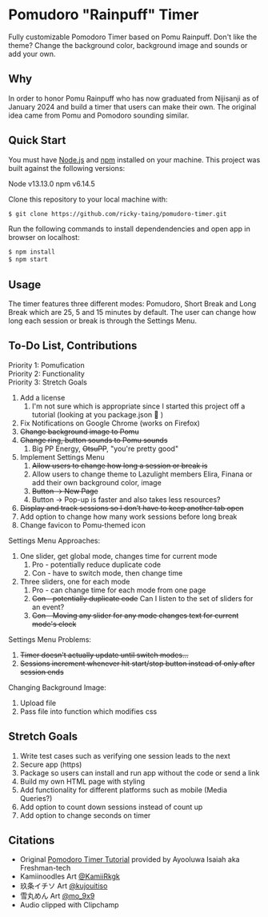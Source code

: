 # Pomudoro "Rainpuff" Timer

Fully customizable Pomodoro Timer based on Pomu Rainpuff. Don't like the theme? Change the background color, background image and sounds or add your own. 

## Why

In order to honor Pomu Rainpuff who has now graduated from Nijisanji as of January 2024 and build a timer that users can make their own. The original idea came from Pomu and Pomodoro sounding similar.

## Quick Start

You must have [Node.js](https://nodejs.org/en/download/) and
[npm](https://www.npmjs.com/get-npm) installed on your machine. This project was
built against the following versions:

Node v13.13.0
npm v6.14.5

Clone this repository to your local machine with:

```bash
$ git clone https://github.com/ricky-taing/pomudoro-timer.git
```
Run the following commands to install dependendencies and open app in browser on localhost:

```bash
$ npm install
$ npm start
```

## Usage

The timer features three different modes: Pomudoro, Short Break and Long Break which are 25, 5 and 15 minutes by default. The user can change how long each session or break is through the Settings Menu.

## To-Do List, Contributions

Priority 1: Pomufication  
Priority 2: Functionality  
Priority 3: Stretch Goals  

1. Add a license
    1. I'm not sure which is appropriate since I started this project off a tutorial (looking at you package.json 😬 )
2. Fix Notifications on Google Chrome (works on Firefox)
3. ~~Change background image to Pomu~~
4. ~~Change ring, button sounds to Pomu sounds~~
    1. Big PP Energy, ~~OtsuPP~~, "you're pretty good"
5. Implement Settings Menu
    1. ~~Allow users to change how long a session or break is~~
    2. Allow users to change theme to Lazulight members Elira, Finana or add their own background color, image 
    3. ~~Button -> New Page~~
    4. Button -> Pop-up is faster and also takes less resources?
6. ~~Display and track sessions so I don’t have to keep another tab open~~
7. Add option to change how many work sessions before long break
8. Change favicon to Pomu-themed icon

Settings Menu Approaches:
1. One slider, get global mode, changes time for current mode
   1. Pro - potentially reduce duplicate code
   2. Con - have to switch mode, then change time
2. Three sliders, one for each mode
   1. Pro - can change time for each mode from one page
   2. ~~Con - potentially duplicate code~~ Can I listen to the set of sliders for an event?
   3. ~~Con - Moving any slider for any mode changes text for current mode's clock~~

Settings Menu Problems:
1. ~~Timer doesn't actually update until switch modes...~~
2. ~~Sessions increment whenever hit start/stop button instead of only after session ends~~

Changing Background Image:
1. Upload file
2. Pass file into function which modifies css

## Stretch Goals
1. Write test cases such as verifying one session leads to the next
2. Secure app (https)
3. Package so users can install and run app without the code or send a link
4. Build my own HTML page with styling
5. Add functionality for different platforms such as mobile (Media Queries?)
6. Add option to count down sessions instead of count up
7. Add option to change seconds on timer

## Citations

- Original [Pomodoro Timer Tutorial](https://freshman.tech/pomodoro-timer/) provided by Ayooluwa Isaiah aka Freshman-tech
- Kamiinoodles Art [@KamiiRkgk](https://twitter.com/KamiiRkgk/status/1744357376105308575/photo/1)
- 玖条イチソ Art [@kujouitiso](https://twitter.com/kujouitiso/status/1748553496004321470)
- 雪丸めん Art [@mo_9x9](https://twitter.com/mo_9x9/status/1499690249387388928/photo/1)
- Audio clipped with Clipchamp